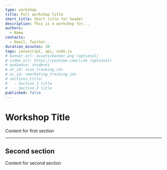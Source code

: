 ```yaml
---
type: workshop
title: Full workshop title
short_title: Short title for header
description: This is a workshop for...
authors:
  - Name
contacts:
  - Email, Twitter...
duration_minutes: 20
tags: javascript, api, node.js
# banner_url: assets/banner.png (optional)
# video_url: https://youtube.com/link (optional)
# audience: students
# wt_id: <cxa_tracking_id>
# oc_id: <marketing_tracking_id>
# sections_title:
#   - Section 1 title
#   - Section 2 title
published: false
---
```


# Workshop Title

Content for first section

---

## Second section

Content for second section
